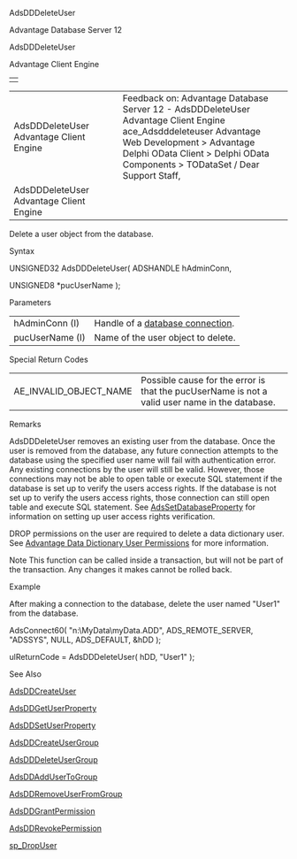 AdsDDDeleteUser




Advantage Database Server 12  

AdsDDDeleteUser

Advantage Client Engine

|  |
| --- |
|  |

|  |  |  |  |  |
| --- | --- | --- | --- | --- |
| AdsDDDeleteUser  Advantage Client Engine |  |  | Feedback on: Advantage Database Server 12 - AdsDDDeleteUser Advantage Client Engine ace\_Adsdddeleteuser Advantage Web Development > Advantage Delphi OData Client > Delphi OData Components > TODataSet / Dear Support Staff, |  |
| AdsDDDeleteUser  Advantage Client Engine |  |  |  |  |

Delete a user object from the database.

Syntax

UNSIGNED32 AdsDDDeleteUser( ADSHANDLE hAdminConn,

UNSIGNED8 \*pucUserName );

Parameters

|  |  |
| --- | --- |
| hAdminConn (I) | Handle of a [database connection](javascript:hhpopuplink.TextPopup(popid_465551922,FontFace,-1,-1,-1,-1)). |
| pucUserName (I) | Name of the user object to delete. |

Special Return Codes

|  |  |
| --- | --- |
| AE\_INVALID\_OBJECT\_NAME | Possible cause for the error is that the pucUserName is not a valid user name in the database. |

Remarks

AdsDDDeleteUser removes an existing user from the database. Once the user is removed from the database, any future connection attempts to the database using the specified user name will fail with authentication error. Any existing connections by the user will still be valid. However, those connections may not be able to open table or execute SQL statement if the database is set up to verify the users access rights. If the database is not set up to verify the users access rights, those connection can still open table and execute SQL statement. See [AdsSetDatabaseProperty](ace_adsddsetdatabaseproperty.htm) for information on setting up user access rights verification.

DROP permissions on the user are required to delete a data dictionary user. See [Advantage Data Dictionary User Permissions](master_advantage_data_dictionary_user_permissions.htm) for more information.

Note This function can be called inside a transaction, but will not be part of the transaction. Any changes it makes cannot be rolled back.

Example

After making a connection to the database, delete the user named "User1" from the database.

AdsConnect60( "n:\\MyData\\myData.ADD", ADS\_REMOTE\_SERVER, "ADSSYS", NULL, ADS\_DEFAULT, &hDD );

ulReturnCode = AdsDDDeleteUser( hDD, "User1" );

See Also

[AdsDDCreateUser](ace_adsddcreateuser.htm)

[AdsDDGetUserProperty](ace_adsddgetuserproperty.htm)

[AdsDDSetUserProperty](ace_adsddsetuserproperty.htm)

[AdsDDCreateUserGroup](ace_adsddcreateusergroup.htm)

[AdsDDDeleteUserGroup](ace_adsdddeleteusergroup.htm)

[AdsDDAddUserToGroup](ace_adsddaddusertogroup.htm)

[AdsDDRemoveUserFromGroup](ace_adsddremoveuserfromgroup.htm)

[AdsDDGrantPermission](ace_adsddgrantpermission.htm)

[AdsDDRevokePermission](ace_adsddrevokepermission.htm)

[sp\_DropUser](master_sp_dropuser.htm)